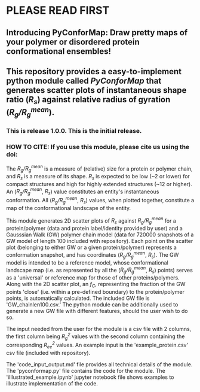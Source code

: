 # PLEASE READ FIRST

## Introducing PyConforMap: Draw pretty maps of your polymer or disordered protein conformational ensembles!

## This repository provides a easy-to-implement python module called _PyConforMap_ that generates scatter plots of instantaneous shape ratio (_R<sub>s</sub>_) against relative radius of gyration (_R<sub>g</sub>/R<sub>g</sub><sup>mean</sup>_).

### This is release 1.0.0. This is the initial release. 

### HOW TO CITE: If you use this module, please cite us using the doi: 

The _R<sub>g</sub>/R<sub>g</sub><sup>mean</sup>_ is a measure of (relative) size for a protein or polymer chain, and _R<sub>s</sub>_ is a measure of its shape. _R<sub>s</sub>_ is expected to be low (~2 or lower) for compact structures and high for highly extended structures (~12 or higher). An (_R<sub>g</sub>/R<sub>g</sub><sup>mean</sup>_, _R<sub>s</sub>_) value constitutes an entity's instantaneous conformation. All (_R<sub>g</sub>/R<sub>g</sub><sup>mean</sup>_, _R<sub>s</sub>_) values, when plotted together, constitute a map of the conformational landscape of the entity. 

This module generates 2D scatter plots of _R<sub>s</sub>_ against _R<sub>g</sub>/R<sub>g</sub><sup>mean</sup>_ for a protein/polymer (data and protein label/identity provided by user) and a Gausssian Walk (GW) polymer chain model (data for 720000 snapshots of a GW model of length 100 included with repository). Each point on the scatter plot (belonging to either GW or a given protein/polymer) represents a conformation snapshot, and has coordinates (_R<sub>g</sub>/R<sub>g</sub><sup>mean</sup>_, _R<sub>s</sub>_). The GW model is intended to be a reference model, whose conformational landscape map (i.e. as represented by all the (_R<sub>g</sub>/R<sub>g</sub><sup>mean</sup>_, _R<sub>s</sub>_) points) serves as a 'universal' or reference map for those of other proteins/polymers. Along with the 2D scatter plot, an _f<sub>C</sub>_, representing the fraction of the GW points 'close' (i.e. within a pre-defined boundary) to the protein/polymer points, is automatically calculated. The included GW file is 'GW_chainlen100.csv.' The python module can be additionally used to generate a new GW file with different features, should the user wish to do so.

The input needed from the user for the module is a csv file with 2 columns, the first column being _R<sub>g</sub><sup>2</sup>_ values with the second column containing the corresponding _R<sub>ee</sub><sup>2</sup>_ values. An example input is the 'example_protein.csv' csv file (included with repository).  

The 'code_input_output.md' file provides all technical details of the module. The 'pyconformap.py' file contains the code for the module.  The 'illlustrated_example.ipynb' jupyter notebook file shows examples to illustrate implementation of the code. 

